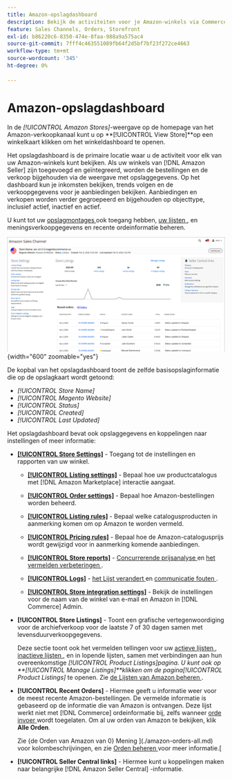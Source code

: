 ```yaml
---
title: Amazon-opslagdashboard
description: Bekijk de activiteiten voor je Amazon-winkels via Commerce Admin via het Amazon store-dashboard.
feature: Sales Channels, Orders, Storefront
exl-id: b86220c6-8350-474e-8faa-988a9a575ac4
source-git-commit: 7fff4c463551089fb64f2d5bf7bf23f272ce4663
workflow-type: tm+mt
source-wordcount: '345'
ht-degree: 0%

---
```


# Amazon-opslagdashboard

In de _[!UICONTROL Amazon Stores]_-weergave op de homepage van het Amazon-verkoopkanaal kunt u op **[!UICONTROL View Store]**op een winkelkaart klikken om het winkeldashboard te openen.

Het opslagdashboard is de primaire locatie waar u de activiteit voor elk van uw Amazon-winkels kunt bekijken. Als uw winkels van [!DNL Amazon Seller] zijn toegevoegd en geïntegreerd, worden de bestellingen en de verkoop bijgehouden via de weergave met opslaggegevens. Op het dashboard kun je inkomsten bekijken, trends volgen en de verkoopgegevens voor je aanbiedingen bekijken. Aanbiedingen en verkopen worden verder gegroepeerd en bijgehouden op objecttype, inclusief actief, inactief en actief.

U kunt tot uw [ opslagmontages ](./ob-store-review.md) ook toegang hebben, [ uw lijsten ](./managing-product-listings.md), en meningsverkoopgegevens en recente ordeinformatie beheren.

![ Amazon Store dashboard ](assets/amazon-store-dashboard.png){width="600" zoomable="yes"}

De kopbal van het opslagdashboard toont de zelfde basisopslaginformatie die op de opslagkaart wordt getoond:

- _[!UICONTROL Store Name]_
- _[!UICONTROL Magento Website]_
- _[!UICONTROL Status]_
- _[!UICONTROL Created]_
- _[!UICONTROL Last Updated]_

Het opslagdashboard bevat ook opslaggegevens en koppelingen naar instellingen of meer informatie:

- [**[!UICONTROL Store Settings]**](./ob-store-review.md) - Toegang tot de instellingen en rapporten van uw winkel.

   - [**[!UICONTROL Listing settings]**](./listing-settings.md) - Bepaal hoe uw productcatalogus met [!DNL Amazon Marketplace] interactie aangaat.

   - [**[!UICONTROL Order settings]**](./order-settings.md) - Bepaal hoe Amazon-bestellingen worden beheerd.

   - [**[!UICONTROL Listing rules]**](./listing-rules.md) - Bepaal welke catalogusproducten in aanmerking komen om op Amazon te worden vermeld.

   - [**[!UICONTROL Pricing rules]**](./pricing-products.md) - Bepaal hoe de Amazon-catalogusprijs wordt gewijzigd voor in aanmerking komende aanbiedingen.

   - [**[!UICONTROL Store reports]**](./amazon-logs-reports.md) - [ Concurrerende prijsanalyse ](./competitive-price-analysis.md) en [ het vermelden verbeteringen ](./listing-improvements.md).

   - [**[!UICONTROL Logs]**](./amazon-logs-reports.md) - [ het Lijst verandert ](./listing-changes-log.md) en [ communicatie fouten ](./communication-errors-log.md).

   - [**[!UICONTROL Store integration settings]**](./store-integration-settings.md) - Bekijk de instellingen voor de naam van de winkel van e-mail en Amazon in [!DNL Commerce] Admin.

- **[!UICONTROL Store Listings]** - Toont een grafische vertegenwoordiging voor de archiefverkoop voor de laatste 7 of 30 dagen samen met levensduurverkoopgegevens.

  Deze sectie toont ook het vermelden tellingen voor uw [ actieve lijsten ](./active-listings.md), [ inactieve lijsten ](./inactive-listings.md), en in lopende lijsten, samen met verbindingen aan hun overeenkomstige _[!UICONTROL Product Listings]_pagina. U kunt ook op **[!UICONTROL Manage Listings]**klikken om de pagina_[!UICONTROL Product Listings]_ te openen. Zie [ de Lijsten van Amazon beheren ](./managing-product-listings.md).

- **[!UICONTROL Recent Orders]** - Hiermee geeft u informatie weer voor de meest recente Amazon-bestellingen. De vermelde informatie is gebaseerd op de informatie die van Amazon is ontvangen. Deze lijst werkt niet met [!DNL Commerce] ordeinformatie bij, zelfs wanneer [ orde invoer ](./order-settings.md) wordt toegelaten. Om al uw orden van Amazon te bekijken, klik **Alle Orden**.

  Zie {de Orden van Amazon van 0} Mening ](./amazon-orders-all.md) voor kolombeschrijvingen, en zie [ Orden beheren ](./managing-orders.md) voor meer informatie.[

- **[!UICONTROL Seller Central links]** - Hiermee kunt u koppelingen maken naar belangrijke [!DNL Amazon Seller Central] -informatie.
